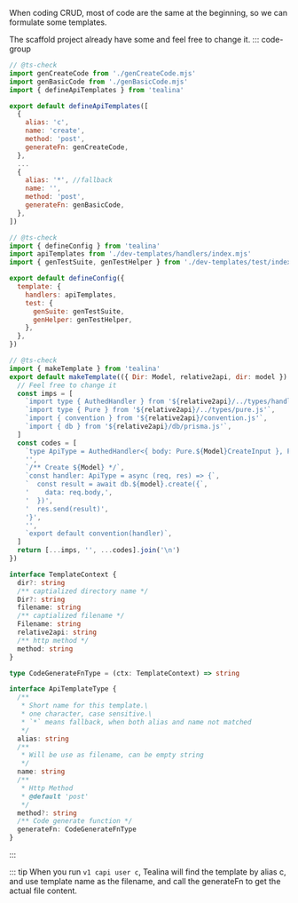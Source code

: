 When coding CRUD, most of code are the same at the beginning,
so we can formulate some templates.



The scaffold project already have some and feel free to change it.
::: code-group
```js [dev-templates/index.mjs]
// @ts-check
import genCreateCode from './genCreateCode.mjs'
import genBasicCode from './genBasicCode.mjs'
import { defineApiTemplates } from 'tealina'

export default defineApiTemplates([
  {
    alias: 'c',
    name: 'create',
    method: 'post',
    generateFn: genCreateCode,
  },
  ...
  {
    alias: '*', //fallback
    name: '',
    method: 'post',
    generateFn: genBasicCode,
  },
])
```
```js [tealina.config.mjs]
// @ts-check
import { defineConfig } from 'tealina'
import apiTemplates from './dev-templates/handlers/index.mjs'
import { genTestSuite, genTestHelper } from './dev-templates/test/index.mjs'

export default defineConfig({
  template: {
    handlers: apiTemplates,
    test: {
      genSuite: genTestSuite,
      genHelper: genTestHelper,
    },
  },
})
```
```js [dev-templates/genCreateCode.mjs]
// @ts-check
import { makeTemplate } from 'tealina'
export default makeTemplate(({ Dir: Model, relative2api, dir: model }) => {
  // Feel free to change it
  const imps = [
    `import type { AuthedHandler } from '${relative2api}/../types/handler.js'`,
    `import type { Pure } from '${relative2api}/../types/pure.js'`,
    `import { convention } from '${relative2api}/convention.js'`,
    `import { db } from '${relative2api}/db/prisma.js'`,
  ]
  const codes = [
    `type ApiType = AuthedHandler<{ body: Pure.${Model}CreateInput }, Pure.${Model}>`,
    '',
    `/** Create ${Model} */`,
    `const handler: ApiType = async (req, res) => {`,
    `  const result = await db.${model}.create({`,
    '    data: req.body,',
    '  })',
    '  res.send(result)',
    '}',
    '',
    `export default convention(handler)`,
  ]
  return [...imps, '', ...codes].join('\n')
})

```

```ts [template.d.ts]
interface TemplateContext {
  dir?: string
  /** captialized directory name */
  Dir?: string
  filename: string
  /** captialized filename */
  Filename: string
  relative2api: string
  /** http method */
  method: string
}

type CodeGenerateFnType = (ctx: TemplateContext) => string

interface ApiTemplateType {
  /**
   * Short name for this template.\
   * one character, case sensitive.\
   * `*` means fallback, when both alias and name not matched
   */
  alias: string
  /**
   * Will be use as filename, can be empty string
   */
  name: string
  /**
   * Http Method
   * @default 'post'
   */
  method?: string
  /** Code generate function */
  generateFn: CodeGenerateFnType
}
```
::: 

::: tip
When you run `v1 capi user c`, Tealina will find the template by alias c, and use template name as the filename, and call the generateFn to get the actual file content.